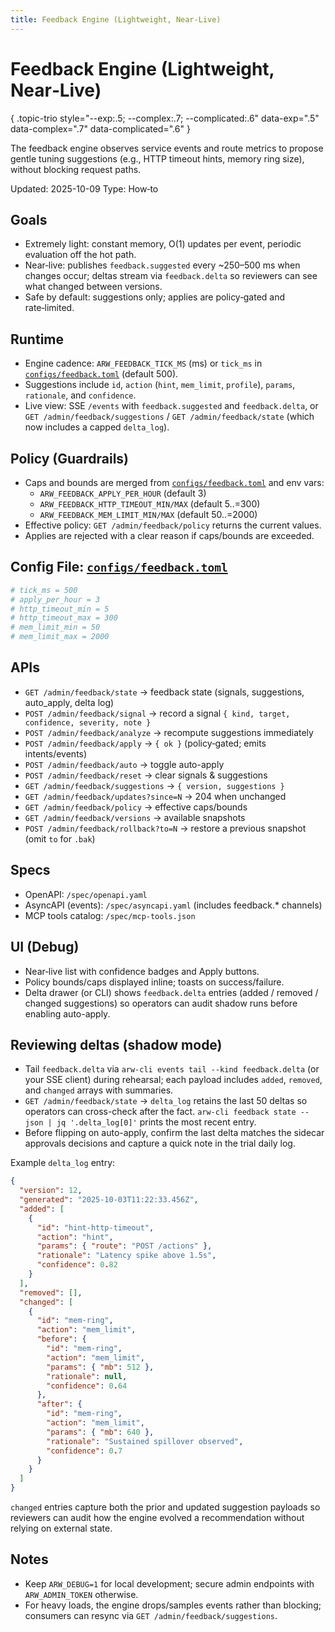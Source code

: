 ```yaml
---
title: Feedback Engine (Lightweight, Near‑Live)
---
```


# Feedback Engine (Lightweight, Near‑Live)
{ .topic-trio style="--exp:.5; --complex:.7; --complicated:.6" data-exp=".5" data-complex=".7" data-complicated=".6" }

The feedback engine observes service events and route metrics to propose gentle tuning suggestions (e.g., HTTP timeout hints, memory ring size), without blocking request paths.

Updated: 2025-10-09
Type: How‑to

## Goals
- Extremely light: constant memory, O(1) updates per event, periodic evaluation off the hot path.
- Near‑live: publishes `feedback.suggested` every ~250–500 ms when changes occur; deltas stream via `feedback.delta` so reviewers can see what changed between versions.
- Safe by default: suggestions only; applies are policy‑gated and rate‑limited.

## Runtime
- Engine cadence: `ARW_FEEDBACK_TICK_MS` (ms) or `tick_ms` in [`configs/feedback.toml`](https://github.com/t3hw00t/ARW/blob/main/configs/feedback.toml) (default 500).
- Suggestions include `id`, `action` (`hint`, `mem_limit`, `profile`), `params`, `rationale`, and `confidence`.
- Live view: SSE `/events` with `feedback.suggested` and `feedback.delta`, or `GET /admin/feedback/suggestions` / `GET /admin/feedback/state` (which now includes a capped `delta_log`).

## Policy (Guardrails)
- Caps and bounds are merged from [`configs/feedback.toml`](https://github.com/t3hw00t/ARW/blob/main/configs/feedback.toml) and env vars:
  - `ARW_FEEDBACK_APPLY_PER_HOUR` (default 3)
  - `ARW_FEEDBACK_HTTP_TIMEOUT_MIN/MAX` (default 5..=300)
  - `ARW_FEEDBACK_MEM_LIMIT_MIN/MAX` (default 50..=2000)
- Effective policy: `GET /admin/feedback/policy` returns the current values.
- Applies are rejected with a clear reason if caps/bounds are exceeded.

## Config File: [`configs/feedback.toml`](https://github.com/t3hw00t/ARW/blob/main/configs/feedback.toml)
```toml
# tick_ms = 500
# apply_per_hour = 3
# http_timeout_min = 5
# http_timeout_max = 300
# mem_limit_min = 50
# mem_limit_max = 2000
```

## APIs
- `GET /admin/feedback/state` → feedback state (signals, suggestions, auto_apply, delta log)
- `POST /admin/feedback/signal` → record a signal `{ kind, target, confidence, severity, note }`
- `POST /admin/feedback/analyze` → recompute suggestions immediately
- `POST /admin/feedback/apply` → `{ ok }` (policy‑gated; emits intents/events)
- `POST /admin/feedback/auto` → toggle auto-apply
- `POST /admin/feedback/reset` → clear signals & suggestions
- `GET /admin/feedback/suggestions` → `{ version, suggestions }`
- `GET /admin/feedback/updates?since=N` → 204 when unchanged
- `GET /admin/feedback/policy` → effective caps/bounds
- `GET /admin/feedback/versions` → available snapshots
- `POST /admin/feedback/rollback?to=N` → restore a previous snapshot (omit `to` for `.bak`)

## Specs
- OpenAPI: `/spec/openapi.yaml`
- AsyncAPI (events): `/spec/asyncapi.yaml` (includes feedback.* channels)
- MCP tools catalog: `/spec/mcp-tools.json`

## UI (Debug)
- Near‑live list with confidence badges and Apply buttons.
- Policy bounds/caps displayed inline; toasts on success/failure.
- Delta drawer (or CLI) shows `feedback.delta` entries (added / removed / changed suggestions) so operators can audit shadow runs before enabling auto-apply.

## Reviewing deltas (shadow mode)
- Tail `feedback.delta` via `arw-cli events tail --kind feedback.delta` (or your SSE client) during rehearsal; each payload includes `added`, `removed`, and `changed` arrays with summaries.
- `GET /admin/feedback/state` → `delta_log` retains the last 50 deltas so operators can cross-check after the fact. `arw-cli feedback state --json | jq '.delta_log[0]'` prints the most recent entry.
- Before flipping on auto-apply, confirm the last delta matches the sidecar approvals decisions and capture a quick note in the trial daily log.

Example `delta_log` entry:
```json
{
  "version": 12,
  "generated": "2025-10-03T11:22:33.456Z",
  "added": [
    {
      "id": "hint-http-timeout",
      "action": "hint",
      "params": { "route": "POST /actions" },
      "rationale": "Latency spike above 1.5s",
      "confidence": 0.82
    }
  ],
  "removed": [],
  "changed": [
    {
      "id": "mem-ring",
      "action": "mem_limit",
      "before": {
        "id": "mem-ring",
        "action": "mem_limit",
        "params": { "mb": 512 },
        "rationale": null,
        "confidence": 0.64
      },
      "after": {
        "id": "mem-ring",
        "action": "mem_limit",
        "params": { "mb": 640 },
        "rationale": "Sustained spillover observed",
        "confidence": 0.7
      }
    }
  ]
}
```
`changed` entries capture both the prior and updated suggestion payloads so reviewers can audit how the engine evolved a recommendation without relying on external state.

## Notes
- Keep `ARW_DEBUG=1` for local development; secure admin endpoints with `ARW_ADMIN_TOKEN` otherwise.
- For heavy loads, the engine drops/samples events rather than blocking; consumers can resync via `GET /admin/feedback/suggestions`.
